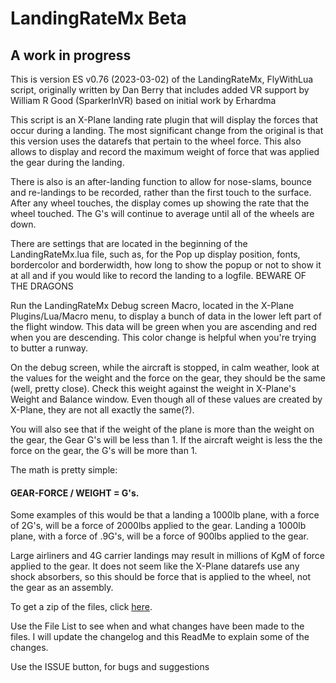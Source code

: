 # LandingRateMx Beta


## A work in progress


This is version ES v0.76 (2023-03-02) of the LandingRateMx, FlyWithLua script, originally written by Dan Berry that includes added VR support by William R Good (SparkerInVR) based on initial work by Erhardma

This script is an X-Plane landing rate plugin that will display the forces that occur during a landing. The most significant change from the original is that this version uses the datarefs that pertain to the wheel force. This also allows to display and record the maximum weight of force that was applied the gear during the landing. 

There is also is an after-landing function to allow for nose-slams, bounce and re-landings to be recorded, rather than the first touch to the surface. After any wheel touches, the display comes up showing the rate that the wheel touched. The G's will continue to average until all of the wheels are down. 

There are settings that are located in the beginning of the LandingRateMx.lua file, such as, for the Pop up display position, fonts, bordercolor and borderwidth, how long to show the popup or not to show it at all and if you would like to record the landing to a logfile.  BEWARE OF THE DRAGONS

Run the LandingRateMx Debug screen Macro, located in the X-Plane Plugins/Lua/Macro menu, to display a bunch of data in the lower left part of the flight window. This data will be green when you are ascending and red when you are descending. This color change is helpful when you're trying to butter a runway. 

On the debug screen, while the aircraft is stopped, in calm weather, look at the values for the weight and the force on the gear, they should be the same (well, pretty close). Check this weight against the weight in X-Plane's Weight and Balance window. Even though all of these values are created by X-Plane, they are not all exactly the same(?). 

You will also see that if the weight of the plane is more than the weight on the gear, the Gear G's will be less than 1.
If the aircraft weight is less the the force on the gear, the G's will be more than 1. 

The math is pretty simple:
#### GEAR-FORCE / WEIGHT = G's. 

Some examples of this would be that a landing a 1000lb plane, with a force of 2G's, will be a force of 2000lbs applied to the gear. 
Landing a 1000lb plane, with a force of .9G's, will be a force of 900lbs applied to the gear.

Large airliners and 4G carrier landings may result in millions of KgM of force applied to the gear. It does not seem like the X-Plane datarefs use any shock absorbers, so this should be force that is applied to the wheel, not the gear as an assembly.


To get a zip of the files, click [here](https://github.com/EdmundStoner/LandingRate/archive/refs/heads/main.zip).

Use the File List to see when and what changes have been made to the files.
I will update the changelog and this ReadMe to explain some of the changes.

Use the ISSUE button, for bugs and suggestions
